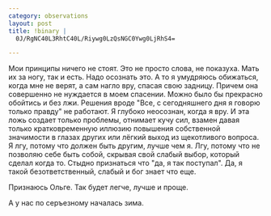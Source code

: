 ```yaml
--- 
category: observations
layout: post
title: !binary |
  0J/RgNC40L3RhtC40L/Riywg0LzQsNGC0Ywg0LjRhS4=

---
```

Мои принципы ничего не стоят. Это не просто слова, не показуха. Мать их за ногу, так и есть. Надо осознать это. А то я умудряюсь обижаться, когда мне не верят, а сам нагло вру, спасая свою задницу. Причем она совершенно не нуждается в моем спасении.  Можно было бы прекрасно обойтись и без лжи. Решения вроде "Все, с сегодняшнего дня я говорю только правду" не работают. Я глубоко неосознан, когда я вру. 
И эта ложь создает только проблемы, отнимает кучу сил, взамен давая только кратковременную иллюзию повышения собственной значимости в глазах других или лёгкий выход из щекотливого вопроса.
Я лгу, потому что должен быть другим, лучше чем я. Лгу, потому что не позволяю себе быть собой, скрывая свой слабый выбор, который сделал когда то. Стыдно признаться что "да, я так поступал". Да, я такой безответственный, слабый и бог знает что еще.

Признаюсь Ольге. Так будет легче, лучше и проще.

А у нас по серъезному началась зима.
